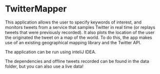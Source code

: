 # TwitterMapper

This application allows the user to specify keywords of interest, and monitors tweets from a service that samples Twitter in real time (or replays tweets that were previously recorded). 
It also plots the location of the user the originated the tweet on a map of the world. To do this, the app makes use of an existing geographical mapping library and the Twitter API.


The application can be run using inteliJ IDEA.

The dependencies  and offline tweets recorded can be found in the data folder, but you can also use a live data!
